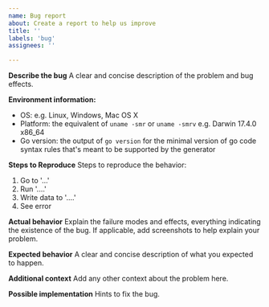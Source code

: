 ```yaml
---
name: Bug report
about: Create a report to help us improve
title: ''
labels: 'bug'
assignees: ''

---
```


**Describe the bug**
A clear and concise description of the problem and bug effects.

**Environment information:**

- OS: e.g. Linux, Windows, Mac OS X
- Platform: the equivalent of `uname -smr` or `uname -smrv` e.g. Darwin 17.4.0 x86_64
- Go version: the output of `go version` for the minimal version of go code syntax rules that's meant to be supported by the generator

**Steps to Reproduce**
Steps to reproduce the behavior:

1. Go to '...'
2. Run '....'
3. Write data to '....'
4. See error

**Actual behavior**
Explain the failure modes and effects, everything indicating the existence of the bug.
If applicable, add screenshots to help explain your problem.

**Expected behavior**
A clear and concise description of what you expected to happen.

**Additional context**
Add any other context about the problem here.

**Possible implementation**
Hints to fix the bug.
